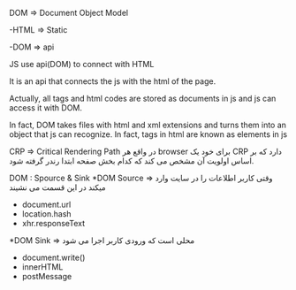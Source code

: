 DOM => Document Object Model 

 -HTML => Static 
 
 
 -DOM => api 


JS use api(DOM) to connect with HTML


It is an api that connects the js with the html of the page. 


Actually, all tags and html codes are stored as documents in js and js can access it with DOM. 


In fact, DOM takes files with html and xml extensions and turns them into an object that js can recognize. In fact, tags in html are known as elements in js




CRP => Critical Rendering Path
در واقع هر browser برای خود یک CRP دارد که بر اساس اولویت آن مشخص می کند که کدام بخش صفحه ابتدا رندر گرفته شود.

DOM : Spource & Sink
*DOM Source => وقتی کاربر اطلاعات را در سایت وارد میکند در این قسمت می نشیند 
  - document.url
  - location.hash 
  - xhr.responseText

*DOM Sink => محلی است که ورودی کاربر اجرا می شود
  - document.write()
  - innerHTML
  - postMessage
